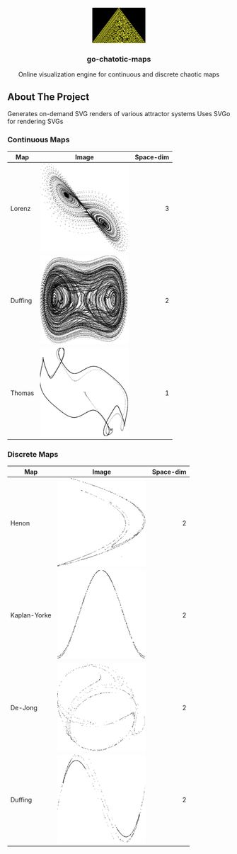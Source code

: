 <!-- PROJECT LOGO -->
<br />
<div align="center">
  <a href="https://github.com/prashant11235/go-chaotic-maps">
    <img src="./img/logo.png" alt="Logo" width="120" height="80">
  </a>

  <h3 align="center">go-chatotic-maps</h3>

  <p align="center">
    Online visualization engine for continuous and discrete chaotic maps
  </p>
</div>


<!-- ABOUT THE PROJECT -->
## About The Project
Generates on-demand SVG renders of various attractor systems
Uses SVGo for rendering SVGs

### Continuous Maps
    
| Map        | Image           | Space-dim  |
| ------------- |:-------------:| -----:|
| Lorenz      | <img src="./img/lorenz.png" width="200" height="200" /> | 3 |
| Duffing      | <img src="./img/duffingcont.png" width="200" height="200" />      |   2 |
| Thomas | <img src="./img/thomas.png" width="200" height="200" />      |    1 |


### Discrete Maps

| Map        | Image           | Space-dim  |
| ------------- |:-------------:| -----:|
| Henon      | <img src="./img/henon.png" width="200" height="200" /> | 2 |
| Kaplan-Yorke      | <img src="./img/kaplanyorke.png" width="200" height="200" />      |   2 |
| De-Jong | <img src="./img/peterdejong.png" width="200" height="200" />      |    2 |
| Duffing | <img src="./img/duffing.png" width="200" height="200" />      |    2 |
